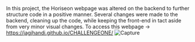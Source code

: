 In this project, the Horiseon webpage was altered on the backend to further structure code in a positive manner. Several changes were made to the backend, cleaning up the code, while keeping the front-end in tact aside from very minor visual changes.
To access this webpage -> https://jagjhandi.github.io/CHALLENGEONE/
![Capture](https://user-images.githubusercontent.com/115058975/196327246-8e20ae85-30b3-45ac-93d1-0d7fc40755c0.PNG)
